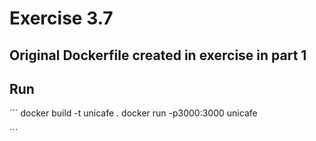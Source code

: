 # Exercise 3.7

Original Dockerfile created in exercise in part 1
-
## Run
´´´
docker build -t unicafe .
docker run -p3000:3000 unicafe

´´´
